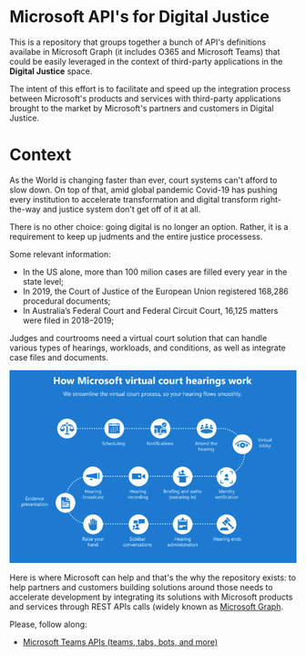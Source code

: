 # Microsoft API's for Digital Justice

This is a repository that groups together a bunch of API's definitions availabe in Microsoft Graph (it includes O365 and Microsoft Teams) that could be easily leveraged in the context of third-party applications in the **Digital Justice** space.

The intent of this effort is to facilitate and speed up the integration process between Microsoft's products and services with third-party applications brought to the market by Microsoft's partners and customers in Digital Justice.

# Context

As the World is changing faster than ever, court systems can't afford to slow down. On top of that, amid global pandemic Covid-19 has pushing every institution to accelerate transformation and digital transform right-the-way and justice system don't get off of it at all.

There is no other choice: going digital is no longer an option. Rather, it is a requirement to keep up judments and the entire justice processess.

Some relevant information:

* In the US alone, more than 100 milion cases are filled every year in the state level;
* In 2019, the Court of Justice of the European Union registered 168,286 procedural documents;
* In Australia’s Federal Court and Federal Circuit Court, 16,125 matters were filed in 2018–2019;

Judges and courtrooms need a virtual court solution that can handle various types of hearings, workloads, and conditions, as well as integrate case files and documents.

![Virtual courts macro processess](/img/virtual-courts-macro-processess.PNG "Virtual courts macro processess")

Here is where Microsoft can help and that's the why the repository exists: to help partners and customers building solutions around those needs to accelerate development by integrating its solutions with Microsoft products and services through REST APIs calls (widely known as [Microsoft Graph](https://docs.microsoft.com/en-us/graph/overview).

Please, follow along:

* [Microsoft Teams APIs (teams, tabs, bots, and more)](/microsoft-teams/microsoft-teams.md)